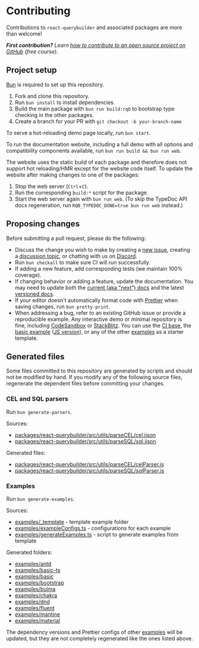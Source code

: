 # Contributing

Contributions to `react-querybuilder` and associated packages are more than welcome!

_**First contribution?** Learn [how to contribute to an open source project on GitHub][egghead] (free course)._

## Project setup

[Bun][bun] is required to set up this repository.

1. Fork and clone this repository.
2. Run `bun install` to install dependencies.
3. Build the main package with `bun run build:rqb` to bootstrap type checking in the other packages.
4. Create a branch for your PR with `git checkout -b your-branch-name`

To serve a hot-reloading demo page locally, run `bun start`.

To run the documentation website, including a full demo with all options and compatibility components available, run `bun run build && bun run web`.

The website uses the static build of each package and therefore does not support hot reloading/HMR except for the website code itself. To update the website after making changes to one of the packages:

1. Stop the web server (`Ctrl`+`C`).
2. Run the corresponding `build:*` script for the package.
3. Start the web server again with `bun run web`. (To skip the TypeDoc API docs regeneration, run `RQB_TYPEDOC_DONE=true bun run web` instead.)

## Proposing changes

Before submitting a pull request, please do the following:

- Discuss the change you wish to make by creating a [new issue][new-issue], creating a [discussion topic][new-discussion], or chatting with us on [Discord][discord].
- Run `bun checkall` to make sure CI will run successfully.
- If adding a new feature, add corresponding tests (we maintain 100% coverage).
- If changing behavior or adding a feature, update the documentation. You may need to update both the [current (aka "next") docs](./website/docs/) and the latest [versioned docs](./website/versioned_docs/).
- If your editor doesn't automatically format code with [Prettier][prettier] when saving changes, run `bun pretty-print`.
- When addressing a bug, refer to an existing GitHub issue or provide a reproducible example. Any interactive demo or minimal repository is fine, including [CodeSandbox][codesandbox] or [StackBlitz][stackblitz]. You can use the [CI base][example-ci], the [basic example][example-basic-ts] ([JS version][example-basic]), or any of the other [examples](./examples/) as a starter template.

## Generated files

Some files committed to this repository are generated by scripts and should not be modified by hand. If you modify any of the following source files, regenerate the dependent files before committing your changes.

### CEL and SQL parsers

Run `bun generate-parsers`.

Sources:

- [packages/react-querybuilder/src/utils/parseCEL/cel.jison](./packages/react-querybuilder/src/utils/parseCEL/cel.jison)
- [packages/react-querybuilder/src/utils/parseSQL/sql.jison](./packages/react-querybuilder/src/utils/parseSQL/sql.jison)

Generated files:

- [packages/react-querybuilder/src/utils/parseCEL/celParser.js](./packages/react-querybuilder/src/utils/parseCEL/celParser.js)
- [packages/react-querybuilder/src/utils/parseSQL/sqlParser.js](./packages/react-querybuilder/src/utils/parseSQL/sqlParser.js)

### Examples

Run `bun generate-examples`.

Sources:

- [examples/\_template](./examples/_template) - template example folder
- [examples/exampleConfigs.ts](./examples/exampleConfigs.ts) - configurations for each example
- [examples/generateExamples.ts](./examples/generateExamples.ts) - script to generate examples from template

Generated folders:

- [examples/antd](./examples/antd)
- [examples/basic-ts](./examples/basic-ts)
- [examples/basic](./examples/basic)
- [examples/bootstrap](./examples/bootstrap)
- [examples/bulma](./examples/bulma)
- [examples/chakra](./examples/chakra)
- [examples/dnd](./examples/dnd)
- [examples/fluent](./examples/fluent)
- [examples/mantine](./examples/mantine)
- [examples/material](./examples/material)

The dependency versions and Prettier configs of other [examples](./examples) will be updated, but they are not completely regenerated like the ones listed above.

[new-issue]: https://github.com/react-querybuilder/react-querybuilder/issues/new
[new-discussion]: https://github.com/react-querybuilder/react-querybuilder/discussions/new
[discord]: https://react-querybuilder.js.org/discord
[egghead]: https://egghead.io/courses/how-to-contribute-to-an-open-source-project-on-github
[bun]: https://bun.sh/
[prettier]: https://prettier.io/
[codesandbox]: https://codesandbox.io
[stackblitz]: https://stackblitz.com
[example-ci]: https://github.com/react-querybuilder/react-querybuilder/tree/main/examples/ci
[example-basic-ts]: https://github.com/react-querybuilder/react-querybuilder/tree/main/examples/basic-ts
[example-basic]: https://github.com/react-querybuilder/react-querybuilder/tree/main/examples/basic

